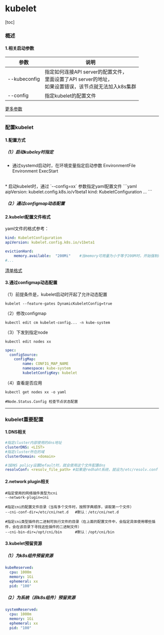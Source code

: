 # kubelet
[toc]
### 概述
#### 1.相关启动参数
|参数|说明|
|-|-|
|--kubeconfig|指定如何连接API server的配置文件，</br>里面设置了API server的地址，<br>如果设置错误，该节点就无法加入k8s集群|
|--config|指定kubelet的配置文件|
[更多参数](https://kubernetes.io/docs/reference/command-line-tools-reference/kubelet/)

***

### 配置kubelet

#### 1.配置方式

##### （1）启动kubeley时指定
* 通过systemd启动时，在环境变量指定启动参数
EnvironmentFile
Environment
ExecStart
</br>
* 启动kubelet时，通过 `--config=xx` 参数指定yaml配置文件
```yaml
aipVersion: kubelet.config.k8s.io/v1beta1
kind: KubeletConfiguration
...
```

##### （2）通过configmap动态配置

#### 2.kubelet配置文件格式
yaml文件的格式参考：
```yaml
kind: KubeletConfiguration
apiVersion: kubelet.config.k8s.io/v1beta1

evictionHard:
    memory.available:  "200Mi"    #当memory可用量为小于等于200M时，开始强制终止某些pods
#...
```
[清单格式](https://kubernetes.io/docs/reference/config-api/kubelet-config.v1beta1/)

#### 3.通过configmap动态配置
（1）前提条件是，kubelet启动时开起了允许动态配置
```shell
kubelet --feature-gates DynamicKubeletConfig=true
```
（2）修改configmap
```shell
kubectl edit cm kubelet-config... -n kube-system
```
（3）下发到指定node
```shell
kubectl edit nodes xx
```
```yaml
spec:
  configSource:
    configMap:
        name: CONFIG_MAP_NAME
        namespace: kube-system
        kubeletConfigKey: kubelet
```
（4）查看是否应用
```shell
kubectl get nodes xx -o yaml

#Node.Status.Config 检查节点状态配置
```

***

### kubelet重要配置

#### 1.DNS相关
```yaml
#指定cluster内部使用的dns地址
clusterDNS: <LIST>
#指定cluster所在的域
clusterDomain: <domain>

#当DNS policy设置Default时，就会使用这个文件配置dns
resolvConf: <resolv_file_path> #如果是redhaht系统，就设为/etc/resolv.conf
```

#### 2.network plugin相关
```shell
#指定使用的网络插件类型为cni
--network-plugin=cni

#指定cni的配置文件目录（当有多个文件时，按照字典顺序，读取第一个文件）
--cni-conf-dir=/etc/cni/net.d   #默认：/etc/cni/net.d

#指定cni类型插件的二进制可执行文件的目录（在上面的配置文件中，会指定具体使用哪些插件，会在该目录下寻找这些插件的二进制文件）
--cni-bin-dir=/opt/cni/bin      #默认：/opt/cni/bin
```

#### 3.kubelet预留资源

##### （1）为k8s组件预留资源
```yaml
kubeReserved:
  cpu: 1000m
  memory: 1Gi
  ephemeral: xx
  pid: "100"
```

##### （2）为系统（非k8s组件）预留资源
```yaml
systemReserved:
  cpu: 1000m
  memory: 1Gi
  ephemeral: xx
  pid: "100"
```
